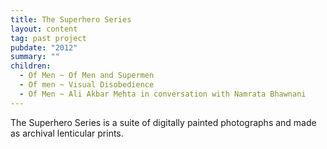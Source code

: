 ```yaml
---
title: The Superhero Series
layout: content
tag: past project
pubdate: "2012"
summary: ""
children:
  - Of Men ~ Of Men and Supermen
  - Of men ~ Visual Disobedience
  - Of Men ~ Ali Akbar Mehta in conversation with Namrata Bhawnani
---
```


The Superhero Series is a suite of digitally painted photographs and made as archival lenticular prints.
